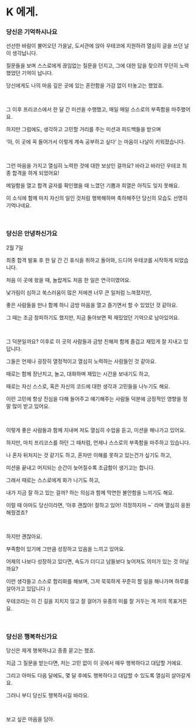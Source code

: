 # K 에게.

### 당신은 기억하시나요

선선한 바람이 불어오던 가을날, 도서관에 앉아 우테코에 지원하려 열심히 글을 쓰던 날이 생각납니다.

질문들을 보며 스스로에게 끊임없는 질문을 던지고, 그에 대한 답을 찾으려 무던히 노력했었던 기억이 납니다.

당신에게도 나의 마음 깊은 곳에 있는 혼란함을 가감 없이 터놓고는 했었죠.

<br/>

그 이후 프리코스에서 한 달 간 미션을 수행했고, 매일 매일 스스로의 부족함을 마주했어요.

하지만 그럼에도, 생각하고 고민할 거리를 주는 미션과 피드백들을 받으며

‘아, 이 곳에 꼭 들어가서 이렇게 계속 공부하고 싶다’ 는 마음이 나날이 키워졌습니다.

<br/>

그런 마음을 가지고 열심히 노력한 것에 대한 보상인 걸까요? 바라고 바라던 우테코 최종 합격을 하게 되었어요!

메일함을 열고 합격 글자를 확인했을 때 느꼈던 기쁨과 희열은 아직도 잊지 못해요.

이 소식에 함께 마치 자신의 일인 것처럼 행복해하며 축하해주던 당신의 모습도 선명히 기억나네요.

<br/>

### 당신은 안녕하신가요

2월 7일

최종 합격 발표 후 한 달 간 긴 휴식을 취하고 돌아와, 드디어 우테코를 시작하게 되었습니다.

처음 이 곳에 왔을 때, 놀랍게도 처음 한 일은 연극이였어요.

낯가림이 심하고 쑥스러움이 많은 저에겐 너무 큰 일처럼 느껴졌지만,

좋은 사람들을 만나 함께 하니 금방 마음을 열고 즐기면서 할 수 있었던 것 같아요.

그 때는 조금 창피하기도 했지만, 지금 돌아보면 퍽 재밌었던 기억으로 남아있어요.

<br/>

그 덕분일까요? 이후로 이 곳의 사람들과 금방 친해져 함께 즐겁고 재밌게 잘 지내고 있답니다.

그들은 언제나 굉장히 열정적이고 열심히 노력하는 사람들인 것 같아요.

때로는 함께 장난치고, 놀고, 대화하며 재밌는 시간을 보내기도 하고,

때로는 자신 스스로, 혹은 자신의 코드에 대한 생각과 고민들을 나누기도 해요.

이런 고민에 항상 진심을 다해 들어주고 얘기해주는 사람들 덕분에 긍정적인 영향을 정말 많이 받고 있어요.

<br/>

이렇게 좋은 사람들과 함께 지내며 저도 열심히 수업을 듣고, 미션을 해나가고 있어요.

하지만, 마치 프리코스를 하던 그 때처럼, 언제나 스스로의 부족함을 마주하고 있습니다.

나 혼자 뒤처지는 것 같기도 하고, 혼자만 이해를 못하고 있는건가 싶기도 하고,

미션을 끝내고 머지되는 순간이 늦어질수록 조급함이 생기고는 합니다.

그래서 때로는 스스로에게 화가 나기도 하고, 

내가 지금 잘 하고 있는 걸까? 하는 의심과 함께 막연한 불안함을 느끼기도 해요.

이럴 때 아마도 당신이라면, ‘아후 괜찮아! 잘하고 있어! 걱정하지마 ~` 라며 열심히 응원해줬겠죠?

<br/>

하지만 괜찮아요.

부족함이 있기에 그만큼 성장하고 있음을 느끼고 있어요.

어제의 나보다 성장하고 있다면, 속도가 더디고 남들보다 늦어져도 의미가 있는 것 아닐까요?

이런 생각들고 스스로 합리화를 해보며, 그저 묵묵하게 꾸준히 할 일을 해나가며 하루를 살아가고 있답니다 :) 

우테코라는 이 긴 길을 지치지 않고 잘 걸어가 유종의 미를 잘 거두는 게 저의 목표거든요.

<br/>

### 당신은 행복하신가요

당신은 제게 행복하냐고 종종 묻고는 했죠.

지금 그 질문을 받는다면, 저는 고민 없이 이 곳에서 매우 행복하다고 대답할 거에요.

그리고 아마도 다음 달에도, 몇 달 후에도 행복하다고 대답할 수 있도록 열심히 살아갈게요.

그러니 부디 당신도 행복하시길 바라요.

<br/>

보고 싶은 마음을 담아.
